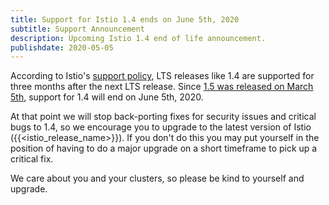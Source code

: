 ```yaml
---
title: Support for Istio 1.4 ends on June 5th, 2020
subtitle: Support Announcement
description: Upcoming Istio 1.4 end of life announcement.
publishdate: 2020-05-05
---
```


According to Istio's [support policy](/pt-br/docs/releases/supported-releases#support-policy), LTS releases like 1.4 are supported for three months after the next LTS release. Since [1.5 was released on March 5th](/pt-br/news/releases/1.5.x/announcing-1.5/), support for 1.4 will end on June 5th, 2020.

At that point we will stop back-porting fixes for security issues and critical bugs to 1.4, so we encourage you to upgrade to the latest version of Istio ({{<istio_release_name>}}).  If you don't do this you may put yourself in the position of having to do a major upgrade on a short timeframe to pick up a critical fix.

We care about you and your clusters, so please be kind to yourself and upgrade.
